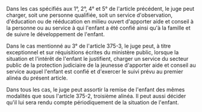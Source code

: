 Dans les cas spécifiés aux 1°, 2°, 4° et 5° de l'article précédent, le juge peut charger, soit une personne qualifiée, soit un service d'observation, d'éducation ou de rééducation en milieu ouvert d'apporter aide et conseil à la personne ou au service à qui l'enfant a été confié ainsi qu'à la famille et de suivre le développement de l'enfant.

Dans le cas mentionné au 3° de l'article 375-3, le juge peut, à titre exceptionnel et sur réquisitions écrites du ministère public, lorsque la situation et l'intérêt de l'enfant le justifient, charger un service du secteur public de la protection judiciaire de la jeunesse d'apporter aide et conseil au service auquel l'enfant est confié et d'exercer le suivi prévu au premier alinéa du présent article.

Dans tous les cas, le juge peut assortir la remise de l'enfant des mêmes modalités que sous l'article 375-2, troisième alinéa. Il peut aussi décider qu'il lui sera rendu compte périodiquement de la situation de l'enfant.
